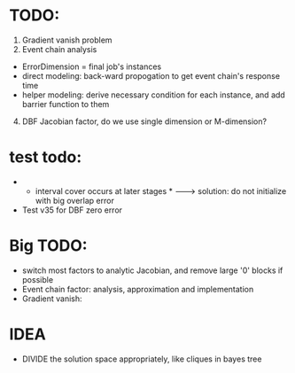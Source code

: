 # TODO:
1. Gradient vanish problem
3. Event chain analysis
- ErrorDimension = final job's instances
- direct modeling: back-ward propogation to get event chain's response time
- helper modeling: derive necessary condition for each instance, and add barrier function to them
4. DBF Jacobian factor, do we use single dimension or M-dimension?

# test todo:

- * interval cover occurs at later stages *
---> solution: do not initialize with big overlap error
- Test v35 for DBF zero error

# Big TODO:
- switch most factors to analytic Jacobian, and remove large '0' blocks if possible
- Event chain factor: analysis, approximation and implementation
- Gradient vanish:


# IDEA
- DIVIDE the solution space appropriately, like cliques in bayes tree